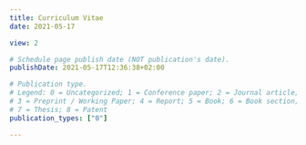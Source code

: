 ```yaml
---
title: Curriculum Vitae
date: 2021-05-17

view: 2

# Schedule page publish date (NOT publication's date).
publishDate: 2021-05-17T12:36:38+02:00 

# Publication type.
# Legend: 0 = Uncategorized; 1 = Conference paper; 2 = Journal article;
# 3 = Preprint / Working Paper; 4 = Report; 5 = Book; 6 = Book section;
# 7 = Thesis; 8 = Patent
publication_types: ["0"]

---
```


